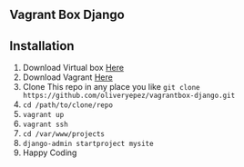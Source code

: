 ## Vagrant Box Django

## Installation
  1. Download Virtual box [Here](https://www.virtualbox.org/wiki/Downloads)
  2. Download Vagrant [Here](https://www.vagrantup.com/downloads.html)
  3. Clone This repo in any place you like ```git clone https://github.com/oliveryepez/vagrantbox-django.git```
  4. ```cd /path/to/clone/repo```
  5. ```vagrant up```
  6. ```vagrant ssh```
  7. ```cd /var/www/projects```
  8. ```django-admin startproject mysite```
  9. Happy Coding

